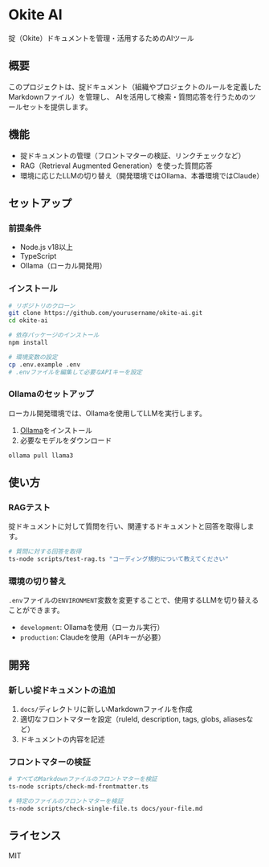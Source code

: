 # Okite AI

掟（Okite）ドキュメントを管理・活用するためのAIツール

## 概要

このプロジェクトは、掟ドキュメント（組織やプロジェクトのルールを定義したMarkdownファイル）を管理し、
AIを活用して検索・質問応答を行うためのツールセットを提供します。

## 機能

- 掟ドキュメントの管理（フロントマターの検証、リンクチェックなど）
- RAG（Retrieval Augmented Generation）を使った質問応答
- 環境に応じたLLMの切り替え（開発環境ではOllama、本番環境ではClaude）

## セットアップ

### 前提条件

- Node.js v18以上
- TypeScript
- Ollama（ローカル開発用）

### インストール

```bash
# リポジトリのクローン
git clone https://github.com/yourusername/okite-ai.git
cd okite-ai

# 依存パッケージのインストール
npm install

# 環境変数の設定
cp .env.example .env
# .envファイルを編集して必要なAPIキーを設定
```

### Ollamaのセットアップ

ローカル開発環境では、Ollamaを使用してLLMを実行します。

1. [Ollama](https://ollama.ai/)をインストール
2. 必要なモデルをダウンロード

```bash
ollama pull llama3
```

## 使い方

### RAGテスト

掟ドキュメントに対して質問を行い、関連するドキュメントと回答を取得します。

```bash
# 質問に対する回答を取得
ts-node scripts/test-rag.ts "コーディング規約について教えてください"
```

### 環境の切り替え

`.env`ファイルの`ENVIRONMENT`変数を変更することで、使用するLLMを切り替えることができます。

- `development`: Ollamaを使用（ローカル実行）
- `production`: Claudeを使用（APIキーが必要）

## 開発

### 新しい掟ドキュメントの追加

1. `docs/`ディレクトリに新しいMarkdownファイルを作成
2. 適切なフロントマターを設定（ruleId, description, tags, globs, aliasesなど）
3. ドキュメントの内容を記述

### フロントマターの検証

```bash
# すべてのMarkdownファイルのフロントマターを検証
ts-node scripts/check-md-frontmatter.ts

# 特定のファイルのフロントマターを検証
ts-node scripts/check-single-file.ts docs/your-file.md
```

## ライセンス

MIT
